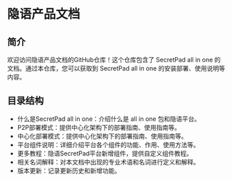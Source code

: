 # 隐语产品文档
## 简介
欢迎访问隐语产品文档的GitHub仓库！这个仓库包含了 SecretPad all in one 的文档。通过本仓库，您可以获取到 SecretPad all in one 的安装部署、使用说明等内容。
## 目录结构
* 什么是SecretPad all in one：介绍什么是 all in one 包和隐语平台。
* P2P部署模式：提供中心化架构下的部署指南、使用指南等。
* 中心化部署模式：提供中心化架构下的部署指南、使用指南等。
* 平台组件说明：详细介绍平台各个组件的功能、作用、使用方法等。
* 更多教程：隐语SecretPad平台新增组件，提供自定义组件教程。
* 相关名词解释：对本文档中出现的专业术语和名词进行定义和解释。
* 版本更新：记录更新历史和新增功能。
